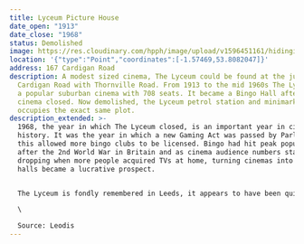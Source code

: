 ```yaml
---
title: Lyceum Picture House
date_open: "1913"
date_close: "1968"
status: Demolished
image: https://res.cloudinary.com/hpph/image/upload/v1596451161/hidinginplainsight/lyceumpicturehouse.svg
location: '{"type":"Point","coordinates":[-1.57469,53.8082047]}'
address: 167 Cardigan Road
description: A modest sized cinema, The Lyceum could be found at the junction of
  Cardigan Road with Thornville Road. From 1913 to the mid 1960s The Lyceum was
  a popular suburban cinema with 708 seats. It became a Bingo Hall after the
  cinema closed. Now demolished, the Lyceum petrol station and minimarket now
  occupies the exact same plot.
description_extended: >-
  1968, the year in which The Lyceum closed, is an important year in cinema
  history. It was the year in which a new Gaming Act was passed by Parliament,
  this allowed more bingo clubs to be licensed. Bingo had hit peak popularity
  after the 2nd World War in Britain and as cinema audience numbers started
  dropping when more people acquired TVs at home, turning cinemas into bingo
  halls became a lucrative prospect.


  The Lyceum is fondly remembered in Leeds, it appears to have been quite distinctive during its heyday, especially for a nice fragrance inside the auditorium and a distinctive, stripy canopy outside. \

  \

  Source: Leodis
---
```

